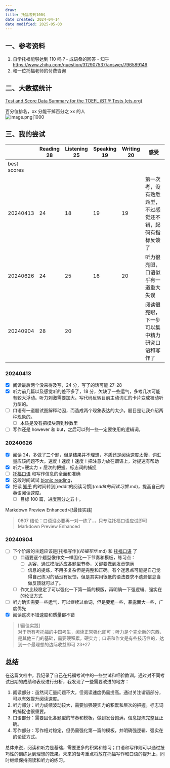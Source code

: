 ```yaml
---
draw:
title: 托福考到100$
date created: 2024-04-14
date modified: 2025-05-03
---
```


## 一、参考资料

1. 自学托福能够达到 110 吗？- 成语桑的回答 - 知乎 https://www.zhihu.com/question/312907537/answer/796589149
2. 和一位托福老师的付费咨询

## 二、大数据统计

[Test and Score Data Summary for the TOEFL iBT ® Tests (ets.org)](https://www.ets.org/pdfs/toefl/toefl-ibt-test-score-data-summary-2023.pdf)

百分位排名，xx 分能干掉百分之 xx 的人  
![image.png|1000](https://imagehosting4picgo.oss-cn-beijing.aliyuncs.com/imagehosting/fix-dir%2Fpicgo%2Fpicgo-clipboard-images%2F2024%2F09%2F04%2F11-54-06-195d260f7d5f95dfabd07cd30bb83e25-202409041154451-42fbc2.png)

## 三、我的尝试

|             | Reading 28 | Listening 25 | Speaking 19 | Writing 20 | 感受                           |
| ----------- | ---------- | ------------ | ----------- | ---------- | ---------------------------- |
| best scores |            |              |             |            |                              |
| 20240413    | 24         | 18           | 19          | 19         | 第一次考，没有熟悉题型，不过感觉还不错，起码有指标反馈了 |
| 20240626    | 24         | 25           | 16          | 20         | 听力很亮眼，口语似乎有一道重大失误            |
| 20240904    | 28         | 20           |             |            | 阅读很亮眼，下一步可以集中精力研究口语和写作了      |

### 20240413

- [X] 阅读最后两个没来得及写，24 分，写了的话可能 27-28
- [X] 听力前几篇以及感觉听的差不多了，18 分，欠缺了一些运气，多考几次可能有较大浮动。听力刺激需要加大。写代码反转目前主动词汇的卡片变成被动听力型的。
- [ ] 口语有一道题试图解释动因，而造成两个现象表达的太少。题目是让我介绍两种现象的。
	- [ ] 本质是没有把模块落到秒数里
- [ ] 写作还是 however 和 but，之后可以列一些一定要使用的逻辑词。

### 20240626

- [X] 阅读 24，多做了三个题，但是结果并不理想，本质还是阅读速度太慢，词汇量应该问题不大。速度！速度！速度！把注意力放在谓语上，对提速有帮助
- [x] 听力=硬实力 + 层次的把握、标志词的捕捉
- [ ] [托福口语](托福口语.md) 和写作信息的全面和准确
- [X] 这段时间试试 [bionic reading](2%20第二大脑/1%20宇宙概念树/人文社会科学/人文学%20(Humanities)/bionic%20reading.md)，
- [X] 把读 [知乎](知乎.md) 的时间转到[reddit的阅读习惯$](reddit的阅读习惯$.md)，提高自己的英语阅读速度。
  - [ ] 目标 100 篇，进度百分之五十。

Markdown Preview Enhanced>[!最佳实践]

> 0807 结论：口语没必要再一对一练了，，只专注托福口语应试即可Markdown Preview Enhanced

### 20240904

- [ ] 下个阶段的主题应该是[托福写作$](托福写作$.md) 和 [托福口语](托福口语.md) 了
  - [ ] 口语要逐个题型像作文一样固化一下节奏和模板，练习点：
    - [ ] 从容、通过模版适应各题型节奏，关键要做到发音饱满
    - [ ] 信息的提炼，不用多复杂但是完整和正确。有个迷思点可能是自己觉得自己练习的话没有反馈，但是其实用很低的语法要求不遗漏信息当做反馈就可以了。
  - [ ] 作文比较稳定了可以强化一下第一篇的模版，再明确一下强逻辑、强实在的论证方式
- [ ] 听力确实需要一些运气，可以继续过单词，但是要粗一些，暴露面大一些，广度优先
- [X] 阅读这次不错速度和质量都不错

> [!最佳实践]  
> 对于所有考托福的中国考生，阅读正常强化即可；听力是个完全新的东西，是其他三门的基础，需要硬积累，硬实力；口语和作文是有些技巧性的，达到一个最理想的边际收益即可 23+27

## 总结

在这篇文档中，我记录了自己在托福考试中的一些尝试和经验教训。通过对不同考试日期的成绩和表现进行分析，我发现了一些需要改进的地方：

1. 阅读部分：虽然词汇量问题不大，但阅读速度仍需提高。通过关注谓语部分，可以有效提升阅读速度。
2. 听力部分：听力成绩波动较大，需要加强硬实力的积累和层次的把握。标志词的捕捉也很重要。
3. 口语部分：需要固化各题型的节奏和模板，做到发音饱满，信息提炼完整且正确。
4. 写作部分：写作相对稳定，但仍需强化第一篇的模板，并明确强逻辑、强实在的论证方式。

总体来说，阅读和听力是基础，需要更多的积累和练习；口语和写作则可以通过技巧性的训练达到理想的效果。未来的备考重点将放在托福写作和口语的提升上，同时继续保持阅读和听力的练习。
